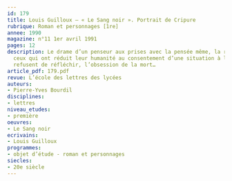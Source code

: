 ```yaml
---
id: 179
title: Louis Guilloux – « Le Sang noir ». Portrait de Cripure 
rubrique: Roman et personnages [1re]
annee: 1990
magazine: n°11 1er avril 1991
pages: 12
description: Le drame d’un penseur aux prises avec la pensée même, la rivalité avec
  ceux qui ont réduit leur humanité au consentement d’une situation à laquelle ils
  refusent de réfléchir, l’obsession de la mort…
article_pdf: 179.pdf
revue: L’école des lettres des lycées
auteurs:
- Pierre-Yves Bourdil
disciplines:
- lettres
niveau_etudes:
- première
oeuvres:
- Le Sang noir
ecrivains:
- Louis Guilloux
programmes:
- objet d’étude - roman et personnages
siecles:
- 20e siècle
---
```


